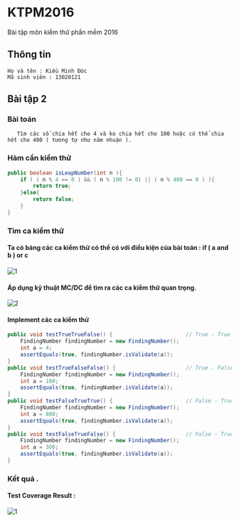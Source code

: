﻿# KTPM2016
Bài tập môn kiểm thử phần mềm 2016

## Thông tin
```
Họ và tên : Kiều Minh Đức 
Mã sinh viên : 13020121
```
## Bài tập 2

### Bài toán
```
   Tìm các số chia hết cho 4 và ko chia hết cho 100 hoặc có thể chia hết cho 400 ( tương tự như năm nhuận ).
```
### Hàm cần kiểm thử
```java
public boolean isLeapNumber(int n ){
	if ( ( n % 4 == 0 ) && ( n % 100 != 0) || ( n % 400 == 0 ) ){		// if ( ( a && b) || c)
		return true;			
	}else{
		return false;
	}
}
```

### Tìm ca kiểm thử

#### Ta có bảng các ca kiểm thử có thể có với điều kiện của bài toán : if ( a and b ) or c 


   ![1](http://i.imgur.com/pGHVIFK.png)

#### Áp dụng kỹ thuật MC/DC để tìm ra các ca kiểm thử quan trọng.

   ![2](http://i.imgur.com/YpY1F9H.png)	
#### Implement các ca kiểm thử
```java
public void testTrueTrueFalse() {						// True - True - False
	FindingNumber findingNumber = new FindingNumber();
	int a = 4;
	assertEquals(true, findingNumber.isValidate(a));
}
public void testTrueFalseFalse() {						// True - False - False
	FindingNumber findingNumber = new FindingNumber();
	int a = 100;
	assertEquals(true, findingNumber.isValidate(a));
}
public void testFalseTrueTrue() {						// False - True - True
	FindingNumber findingNumber = new FindingNumber();
	int a = 800;
	assertEquals(true, findingNumber.isValidate(a));
}
public void testFalseTrueFalse() {						// False - True - False
	FindingNumber findingNumber = new FindingNumber();
	int a = 300;
	assertEquals(true, findingNumber.isValidate(a));
}
```

### Kết quả .
#### Test Coverage Result :   

   ![1](http://i.imgur.com/JRToeot.png)
